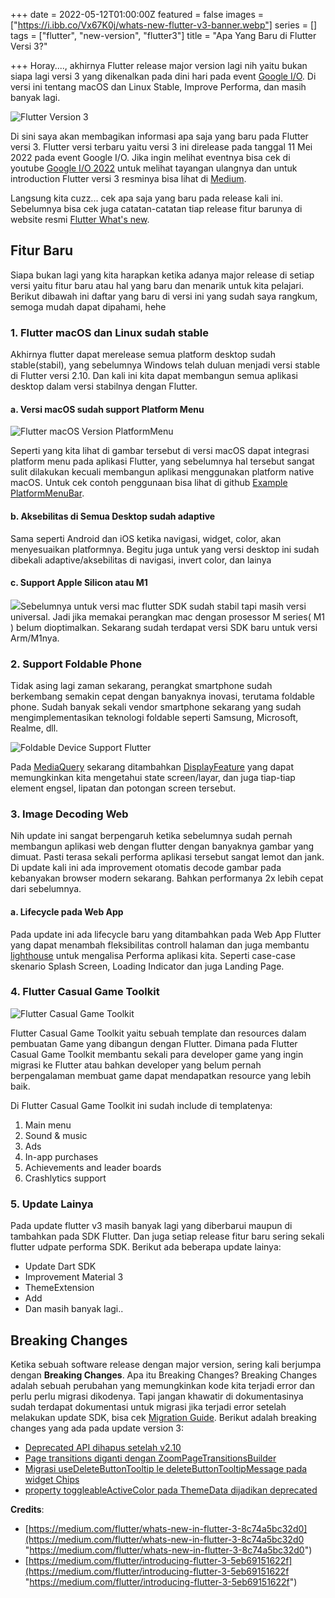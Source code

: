 +++
date = 2022-05-12T01:00:00Z
featured = false
images = ["https://i.ibb.co/Vx67K0j/whats-new-flutter-v3-banner.webp"]
series = []
tags = ["flutter", "new-version", "flutter3"]
title = "Apa Yang Baru di Flutter Versi 3?"

+++
Horay...., akhirnya Flutter release major version lagi nih yaitu bukan siapa lagi versi 3 yang dikenalkan pada dini hari pada event [Google I/O](https://io.google/2022/ "Google I/O Event"). Di versi ini tentang macOS dan Linux Stable, Improve Performa, dan masih banyak lagi.

![Flutter Version 3](https://miro.medium.com/max/1400/1*K1Ru7PVkH74N56hgjBTjjQ.png)

Di sini saya akan membagikan informasi apa saja yang baru pada Flutter versi 3. Flutter versi terbaru yaitu versi 3 ini direlease pada tanggal 11 Mei 2022 pada event Google I/O. Jika ingin melihat eventnya bisa cek di youtube [Google I/O 2022](https://www.youtube.com/watch?v=nP-nMZpLM1A) untuk melihat tayangan ulangnya dan untuk introduction Flutter versi 3 resminya bisa lihat di [Medium](https://medium.com/flutter/introducing-flutter-3-5eb69151622f).

Langsung kita cuzz... cek apa saja yang baru pada release kali ini. Sebelumnya bisa cek juga catatan-catatan tiap release fitur barunya di website resmi [Flutter What's new](https://docs.flutter.dev/whats-new).

## Fitur Baru

Siapa bukan lagi yang kita harapkan ketika adanya major release di setiap versi yaitu fitur baru atau hal yang baru dan menarik untuk kita pelajari. Berikut dibawah ini daftar yang baru di versi ini yang sudah saya rangkum, semoga mudah dapat dipahami, hehe

### 1. Flutter macOS dan Linux sudah stable

Akhirnya flutter dapat merelease semua platform desktop sudah stable(stabil), yang sebelumnya Windows telah duluan menjadi versi stable di Flutter versi 2.10. Dan kali ini kita dapat membangun semua aplikasi desktop dalam versi stabilnya dengan Flutter.

#### a. Versi macOS sudah support Platform Menu

![](https://miro.medium.com/max/1400/1*kS32jfapJAvSyspT3aOH5A.gif "Flutter macOS Version PlatformMenu")

Seperti yang kita lihat di gambar tersebut di versi macOS dapat integrasi platform menu pada aplikasi Flutter, yang sebelumnya hal tersebut sangat sulit dilakukan kecuali membangun aplikasi menggunakan platform native macOS. Untuk cek contoh penggunaan bisa lihat di github [Example PlatformMenuBar](https://github.com/flutter/flutter/blob/master/examples/api/lib/material/platform_menu_bar/platform_menu_bar.0.dart "Example PlatformMenuBar Github").

#### b. Aksebilitas di Semua Desktop sudah adaptive

Sama seperti Android dan iOS ketika navigasi, widget, color, akan menyesuaikan platformnya. Begitu juga untuk yang versi desktop ini sudah dibekali adaptive/aksebilitas di navigasi, invert color, dan lainya

#### c. Support Apple Silicon atau M1

![](https://i.ibb.co/qNb9hpW/flutter-mac-os-apple-silicon-m1.png)Sebelumnya untuk versi mac flutter SDK sudah stabil tapi masih versi universal. Jadi jika memakai perangkan mac dengan prosessor M series( M1 ) belum dioptimalkan. Sekarang sudah terdapat versi SDK baru untuk versi Arm/M1nya.

### 2. Support Foldable Phone

Tidak asing lagi zaman sekarang, perangkat smartphone sudah berkembang semakin cepat dengan banyaknya inovasi, terutama foldable phone. Sudah banyak sekali vendor smartphone sekarang yang sudah mengimplementasikan teknologi foldable seperti Samsung, Microsoft, Realme, dll.

![Foldable Device Support Flutter](https://miro.medium.com/max/1400/0*z8pzEtJOPFv-xzw2)

Pada [MediaQuery](https://api.flutter.dev/flutter/widgets/MediaQuery-class.html) sekarang ditambahkan [DisplayFeature](https://api.flutter.dev/flutter/dart-ui/DisplayFeature-class.html) yang dapat memungkinkan kita mengetahui state screen/layar, dan juga tiap-tiap element engsel, lipatan dan potongan screen tersebut.

### 3. Image Decoding Web

Nih update ini sangat berpengaruh ketika sebelumnya sudah pernah membangun aplikasi web dengan flutter dengan banyaknya gambar yang dimuat. Pasti terasa sekali performa aplikasi tersebut sangat lemot dan jank. Di update kali ini ada improvement otomatis decode gambar pada kebanyakan browser modern sekarang. Bahkan performanya 2x lebih cepat dari sebelumnya.

#### a. Lifecycle pada Web App

Pada update ini ada lifecycle baru yang ditambahkan pada Web App Flutter yang dapat menambah fleksibilitas controll halaman dan juga membantu [lighthouse](https://developers.google.com/web/tools/lighthouse?hl=id) untuk mengalisa Performa aplikasi kita. Seperti case-case skenario Splash Screen, Loading Indicator dan juga Landing Page.

### 4. Flutter Casual Game Toolkit

![Flutter Casual Game Toolkit](https://storage.googleapis.com/cms-storage-bucket/675a58f90edf458780d5.png)

Flutter Casual Game Toolkit yaitu sebuah template dan resources dalam pembuatan Game yang dibangun dengan Flutter.
Dimana pada Flutter Casual Game Toolkit membantu sekali para developer game yang ingin migrasi ke Flutter atau bahkan developer yang belum pernah berpengalaman membuat game dapat mendapatkan resource yang lebih baik.

Di Flutter Casual Game Toolkit ini sudah include di templatenya:

1. Main menu
1. Sound & music
1. Ads
1. In-app purchases
1. Achievements and leader boards
1. Crashlytics support

### 5. Update Lainya

Pada update flutter v3 masih banyak lagi yang diberbarui maupun di tambahkan pada SDK Flutter. Dan juga setiap release fitur baru sering sekali flutter udpate performa SDK. Berikut ada beberapa update lainya:

- Update Dart SDK
- Improvement Material 3
- ThemeExtension
- Add
- Dan masih banyak lagi..

## Breaking Changes

Ketika sebuah software release dengan major version, sering kali berjumpa dengan **Breaking Changes**. Apa itu Breaking Changes? Breaking Changes adalah sebuah perubahan yang memungkinkan kode kita terjadi error dan perlu perlu migrasi dikodenya. Tapi jangan khawatir di dokumentasinya sudah terdapat dokumentasi untuk migrasi jika terjadi error setelah melakukan update SDK, bisa cek [Migration Guide](https://docs.flutter.dev/release/breaking-changes). Berikut adalah breaking changes yang ada pada update version 3:

- [Deprecated API dihapus setelah v2.10](https://docs.flutter.dev/release/breaking-changes/2-10-deprecations)
- [Page transitions diganti dengan ZoomPageTransitionsBuilder](https://docs.flutter.dev/release/breaking-changes/page-transition-replaced-by-ZoomPageTransitionBuilder)
- [Migrasi useDeleteButtonTooltip le deleteButtonTooltipMessage pada widget Chips](https://docs.flutter.dev/release/breaking-changes/chip-usedeletebuttontooltip-migration)
- [property toggleableActiveColor pada ThemeData dijadikan deprecated](https://docs.flutter.dev/release/breaking-changes/toggleable-active-color)
 

**Credits**:

* [https://medium.com/flutter/whats-new-in-flutter-3-8c74a5bc32d0](https://medium.com/flutter/whats-new-in-flutter-3-8c74a5bc32d0 "https://medium.com/flutter/whats-new-in-flutter-3-8c74a5bc32d0")
* [https://medium.com/flutter/introducing-flutter-3-5eb69151622f](https://medium.com/flutter/introducing-flutter-3-5eb69151622f "https://medium.com/flutter/introducing-flutter-3-5eb69151622f")